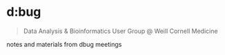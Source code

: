 # d:bug
> Data Analysis & Bioinformatics User Group @ Weill Cornell Medicine

notes and materials from dbug meetings
